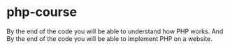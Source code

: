 # php-course
By the end of the code you will be able to understand how PHP works. And By the end of the code you will be able to implement PHP on a website.

